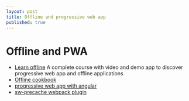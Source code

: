```yaml
---
layout: post
title: Offline and progressive web app
published: true
---
```


# Offline and PWA

* [Learn offline](https://www.udacity.com/course/offline-web-applications--ud899) A complete course with video and demo app to discover progressive web app and offline applications
* [Offline cookbook](https://jakearchibald.com/2014/offline-cookbook/)
* [progressive web app with angular](https://houssein.me/progressive-angular-applications)
* [sw-precache webpack plugin](https://www.npmjs.com/package/sw-precache-webpack-plugin)

